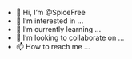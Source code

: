- 👋 Hi, I’m @SpiceFree
- 👀 I’m interested in ...
- 🌱 I’m currently learning ...
- 💞️ I’m looking to collaborate on ...
- 📫 How to reach me ...

<!---
SpiceFree/SpiceFree is a ✨ special ✨ repository because its `README.md` (this file) appears on your GitHub profile.
You can click the Preview link to take a look at your changes.
--->
